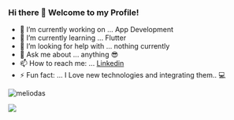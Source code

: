 ### Hi there 👋 Welcome to my Profile!

- 🔭 I’m currently working on ... App Development
- 🌱 I’m currently learning ... Flutter 
- 🤔 I’m looking for help with ... nothing currently
- 💬 Ask me about ... anything 😎
- 📫 How to reach me: ... [Linkedin](https://www.linkedin.com/in/adrsh23/)
- ⚡ Fun fact: ...  I Love new technologies and integrating them.. 💻


![meliodas](https://user-images.githubusercontent.com/64307702/90311880-66cd5600-df1d-11ea-9837-f5f4c3978383.gif)






<img src = "https://github-readme-stats.vercel.app/api?username=adrsh-23&&show_icons=true&title_color=ffffff&icon_color=bb2acf&text_color=daf7dc&bg_color=151515">
